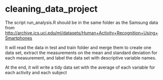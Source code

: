 cleaning_data_project
=====================

The script run_analysis.R should be in the same folder as the Samsung data from http://archive.ics.uci.edu/ml/datasets/Human+Activity+Recognition+Using+Smartphones 

It will read the data in test and train folder and merge them to create one data set, extract the measurements on the mean and standard deviation for each measurement, and label the data set with descriptive variable names. 

At the end, it will write a tidy data set with the average of each variable for each activity and each subject
